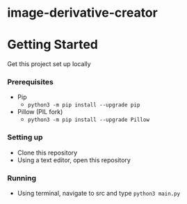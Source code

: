 # image-derivative-creator

# Getting Started
Get this project set up locally
### Prerequisites
* Pip
  * `python3 -m pip install --upgrade pip`
* Pillow (PIL fork)
  * `python3 -m pip install --upgrade Pillow`
### Setting up
* Clone this repository
* Using a text editor, open this repository
### Running
* Using terminal, navigate to src and type `python3 main.py`
